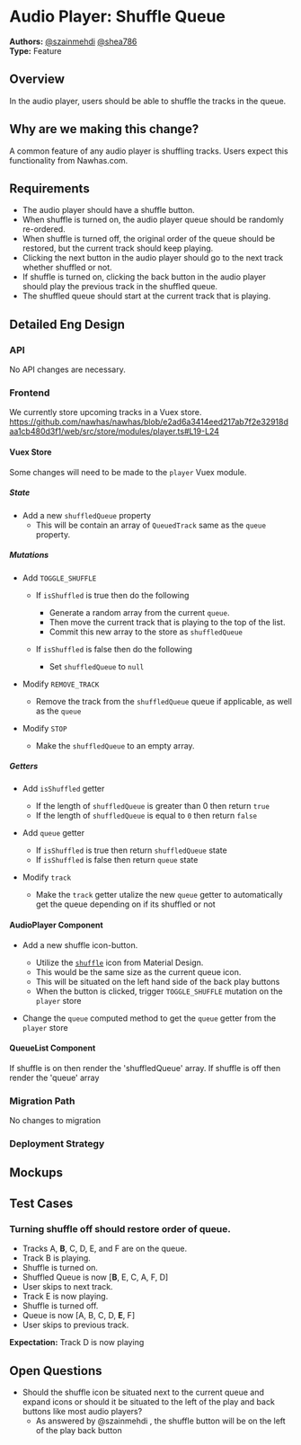 # Audio Player: Shuffle Queue
**Authors:** [@szainmehdi](https://github.com/szainmehdi) [@shea786](https://github.com/shea786)  
**Type:** Feature

## Overview
In the audio player, users should be able to shuffle the tracks in the queue.

## Why are we making this change?
A common feature of any audio player is shuffling tracks. Users expect this functionality from Nawhas.com.

## Requirements
- The audio player should have a shuffle button.
- When shuffle is turned on, the audio player queue should be randomly re-ordered.
- When shuffle is turned off, the original order of the queue should be restored, but the current track should keep playing.
- Clicking the next button in the audio player should go to the next track whether shuffled or not.
- If shuffle is turned on, clicking the back button in the audio player should play the previous track in the shuffled queue. 
- The shuffled queue should start at the current track that is playing.

## Detailed Eng Design

### API
No API changes are necessary. 

### Frontend
We currently store upcoming tracks in a Vuex store. 
https://github.com/nawhas/nawhas/blob/e2ad6a3414eed217ab7f2e32918daa1cb480d3f1/web/src/store/modules/player.ts#L19-L24

#### Vuex Store
Some changes will need to be made to the `player` Vuex module.

#####  State

- Add a new `shuffledQueue` property
  - This will be contain an array of `QueuedTrack` same as the `queue` property.

##### Mutations

- Add `TOGGLE_SHUFFLE`
  - If `isShuffled` is true then do the following
      - Generate a random array from the current `queue`.
      - Then move the current track that is playing to the top of the list. 
      - Commit this new array to the store as `shuffledQueue`

  - If `isShuffled` is false then do the following
      - Set `shuffledQueue` to `null`

- Modify `REMOVE_TRACK`
  - Remove the track from the `shuffledQueue` queue if applicable, as well as the `queue`

- Modify `STOP`
  - Make the `shuffledQueue` to an empty array.

##### Getters
- Add `isShuffled` getter
  - If the length of `shuffledQueue` is greater than 0 then return `true`
  - If the length of `shuffledQueue` is equal to `0` then return `false`

- Add `queue` getter
  - If `isShuffled` is true then return `shuffledQueue` state
  - If `isShuffled` is false then return `queue` state

- Modify `track`
  - Make the `track` getter utalize the new `queue` getter to automatically get the queue depending on if its shuffled or not

#### AudioPlayer Component

- Add a new shuffle icon-button. 
  - Utilize the [`shuffle`](https://material.io/resources/icons/?search=shuffle&style=baseline) icon from Material Design.
  - This would be the same size as the current queue icon. 
  - This will be situated on the left hand side of the back play buttons
  - When the button is clicked, trigger `TOGGLE_SHUFFLE` mutation on the `player` store

- Change the `queue` computed method to get the `queue` getter from the `player` store

####  QueueList Component
If shuffle is on then render the 'shuffledQueue' array. If shuffle is off then render the 'queue' array

### Migration Path
No changes to migration

### Deployment Strategy

## Mockups
<!-- If there are any -->


## Test Cases

### Turning shuffle off should restore order of queue.
 - Tracks A, **B**, C, D, E, and F are on the queue.
 - Track B is playing.
 - Shuffle is turned on.
 - Shuffled Queue is now [**B**, E, C, A, F, D]
 - User skips to next track.
 - Track E is now playing.
 - Shuffle is turned off.
 - Queue is now [A, B, C, D, **E**, F]
 - User skips to previous track.
    
**Expectation:** Track D is now playing

## Open Questions
- Should the shuffle icon be situated next to the current queue and expand icons or should it be situated to the left of the play and back buttons like most audio players?
  - As answered by @szainmehdi , the shuffle button will be on the left of the play back button
